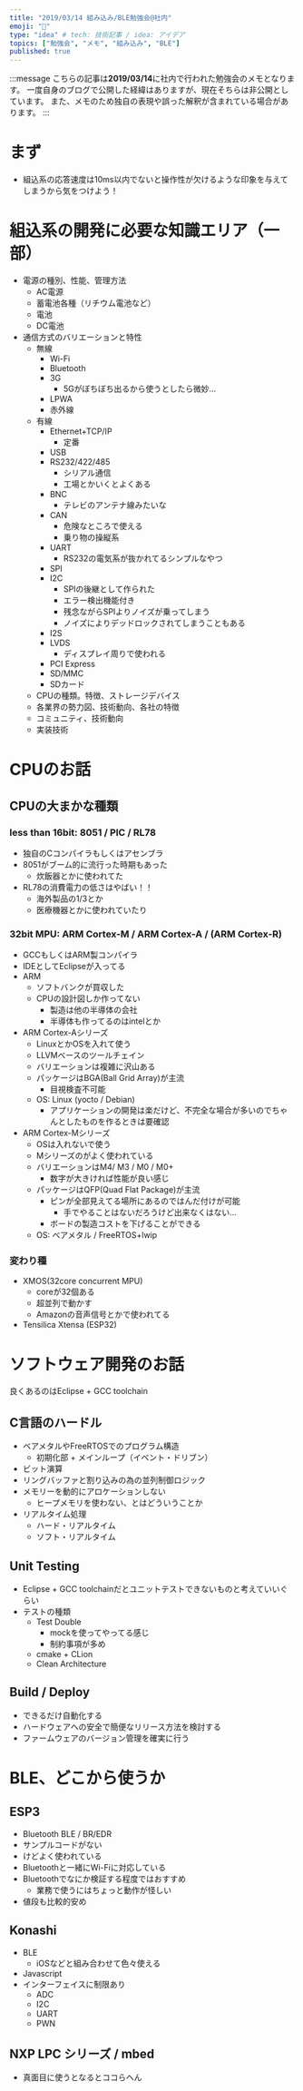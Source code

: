 ```yaml
---
title: "2019/03/14 組み込み/BLE勉強会@社内"
emoji: "🎃"
type: "idea" # tech: 技術記事 / idea: アイデア
topics: ["勉強会", "メモ", "組み込み", "BLE"]
published: true
---
```


:::message
こちらの記事は**2019/03/14**に社内で行われた勉強会のメモとなります。
一度自身のブログで公開した経緯はありますが、現在そちらは非公開としています。
また、メモのため独自の表現や誤った解釈が含まれている場合があります。
:::

# まず

- 組込系の応答速度は10ms以内でないと操作性が欠けるような印象を与えてしまうから気をつけよう！

# 組込系の開発に必要な知識エリア（一部）

- 電源の種別、性能、管理方法
  - AC電源
  - 蓄電池各種（リチウム電池など）
  - 電池
  - DC電池
- 通信方式のバリエーションと特性
  - 無線
    - Wi-Fi
    - Bluetooth
    - 3G
      - 5Gがぼちぼち出るから使うとしたら微妙…
    - LPWA
    - 赤外線
  - 有線
    - Ethernet+TCP/IP
      - 定番
    - USB
    - RS232/422/485
      - シリアル通信
      - 工場とかいくとよくある
    - BNC
      - テレビのアンテナ線みたいな
    - CAN
      - 危険なところで使える
      - 乗り物の操縦系
    - UART
      - RS232の電気系が抜かれてるシンプルなやつ
    - SPI
    - I2C
      - SPIの後継として作られた
      - エラー検出機能付き
      - 残念ながらSPIよりノイズが乗ってしまう
      - ノイズによりデッドロックされてしまうこともある
    - I2S
    - LVDS
      - ディスプレイ周りで使われる
    - PCI Express
    - SD/MMC
    - SDカード
  - CPUの種類。特徴、ストレージデバイス
  - 各業界の勢力図、技術動向、各社の特徴
  - コミュニティ、技術動向
  - 実装技術

# CPUのお話

## CPUの大まかな種類

### less than 16bit: 8051 / PIC / RL78

- 独自のCコンパイラもしくはアセンブラ
- 8051がブーム的に流行った時期もあった
  - 炊飯器とかに使われてた
- RL78の消費電力の低さはやばい！！
  - 海外製品の1/3とか
  - 医療機器とかに使われていたり

### 32bit MPU: ARM Cortex-M / ARM Cortex-A / (ARM Cortex-R)

- GCCもしくはARM製コンパイラ
- IDEとしてEclipseが入ってる
- ARM
  - ソフトバンクが買収した
  - CPUの設計図しか作ってない
    - 製造は他の半導体の会社
    - 半導体も作ってるのはintelとか
- ARM Cortex-Aシリーズ
  - LinuxとかOSを入れて使う
  - LLVMベースのツールチェイン
  - バリエーションは複雑に沢山ある
  - パッケージはBGA(Ball Grid Array)が主流
    - 目視検査不可能
  - OS: Linux (yocto / Debian)
    - アプリケーションの開発は楽だけど、不完全な場合が多いのでちゃんとしたものを作るときは要確認
- ARM Cortex-Mシリーズ
  - OSは入れないで使う
  - Mシリーズのがよく使われている
  - バリエーションはM4/ M3 / M0 / M0+
    - 数字が大きければ性能が良い感じ
  - パッケージはQFP(Quad Flat Package)が主流
    - ピンが全部見えてる場所にあるのではんだ付けが可能
      - 手でやることはないだろうけど出来なくはない…
    - ボードの製造コストを下げることができる
  - OS: ベアメタル / FreeRTOS+lwip

### 変わり種

- XMOS(32core concurrent MPU)
  - coreが32個ある
  - 超並列で動かす
  - Amazonの音声信号とかで使われてる
- Tensilica Xtensa (ESP32)

# ソフトウェア開発のお話

良くあるのはEclipse + GCC toolchain

## C言語のハードル

- ベアメタルやFreeRTOSでのプログラム構造
  - 初期化部 + メインループ（イベント・ドリブン）
- ビット演算
- リングバッファと割り込みの為の並列制御ロジック
- メモリーを動的にアロケーションしない
  - ヒープメモリを使わない、とはどういうことか
- リアルタイム処理
  - ハード・リアルタイム
  - ソフト・リアルタイム

## Unit Testing

- Eclipse + GCC toolchainだとユニットテストできないものと考えていいぐらい
- テストの種類
  - Test Double
    - mockを使ってやってる感じ
    - 制約事項が多め
  - cmake + CLion
  - Clean Architecture

## Build / Deploy

- できるだけ自動化する
- ハードウェアへの安全で簡便なリリース方法を検討する
- ファームウェアのバージョン管理を確実に行う

# BLE、どこから使うか

## ESP3

- Bluetooth BLE / BR/EDR
- サンプルコードがない
- けどよく使われている
- Bluetoothと一緒にWi-Fiに対応している
- Bluetoothでなにか検証する程度ではおすすめ
  - 業務で使うにはちょっと動作が怪しい
- 値段も比較的安め

## Konashi

- BLE
  - iOSなどと組み合わせて色々使える
- Javascript
- インターフェイスに制限あり
  - ADC
  - I2C
  - UART
  - PWN

## NXP LPC シリーズ / mbed

- 真面目に使うとなるとココらへん
